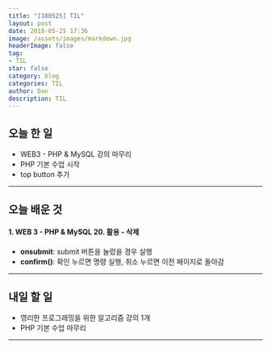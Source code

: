 ```yaml
---
title: "[180525] TIL"
layout: post
date: 2018-05-25 17:36
image: /assets/images/markdown.jpg
headerImage: false
tag:
- TIL
star: false
category: blog
categories: TIL
author: Dan
description: TIL
---
```


## 오늘 한 일

* WEB3 - PHP & MySQL 강의 마무리
* PHP 기본 수업 시작
* top button 추가

---
## 오늘 배운 것

#### 1. WEB 3 - PHP & MySQL 20. 활용 - 삭제
* **onsubmit**: submit 버튼을 눌렀을 경우 실행
* **confirm()**: 확인 누르면 명령 실행, 취소 누르면 이전 페이지로 돌아감

---
## 내일 할 일

* 영리한 프로그래밍을 위한 알고리즘 강의 1개
*  PHP 기본 수업 마무리

---

